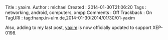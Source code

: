 Title     : yaxim.
Author    : michael
Created   : 2014-01-30T21:06:20
Tags      : networking, android, computers, xmpp
Comments  : Off
Trackback : On
TagURI    : tag:fnanp.in-ulm.de,2014-01-30:2014/01/30/01-yaxim

Also, adding to my last post, [yaxim][] is now officially updated to
support XEP-0198.

[yaxim]: https://yaxim.org
